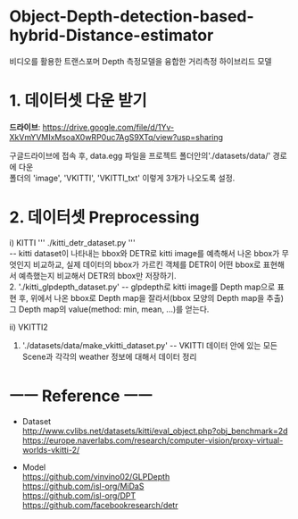 # Object-Depth-detection-based-hybrid-Distance-estimator
비디오를 활용한 트랜스포머 Depth 측정모델을 융합한 거리측정 하이브리드 모델



# 1. 데이터셋 다운 받기


**드라이브**:
https://drive.google.com/file/d/1Yv-XkVmYVMIxMsoaX0wRP0uc7AgS9XTq/view?usp=sharing

구글드라이브에 접속 후, data.egg 파일을 프로젝트 폴더안의'./datasets/data/' 경로에 다운  
폴더의 'image', 'VKITTI', 'VKITTI_txt' 이렇게 3개가 나오도록 설정.

# 2. 데이터셋 Preprocessing
i) KITTI
'''
./kitti_detr_dataset.py
'''  
-- kitti dataset이 나타내는 bbox와 DETR로 kitti image를 예측해서 나온 bbox가 무엇인지 비교하교, 실제 데이터의 bbox가 가르킨 객체를 DETR이 어떤 bbox로 표현해서 예측했는지 비교해서 DETR의 bbox만 저장하기.  
2. './kitti_glpdepth_dataset.py'  -- glpdepth로 kitti image를 Depth map으로 표현 후, 위에서 나온 bbox로 Depth map을 잘라서(bbox 모양의 Depth map을 추출) 그 Depth map의 value(method: min, mean, ...)를 얻는다.  

ii) VKITTI2  
1. './datasets/data/make_vkitti_dataset.py'  -- VKITTI 데이터 안에 있는 모든 Scene과 각각의 weather 정보에 대해서 데이터 정리  

# ㅡㅡ Reference ㅡㅡ
- Dataset  
http://www.cvlibs.net/datasets/kitti/eval_object.php?obj_benchmark=2d  
https://europe.naverlabs.com/research/computer-vision/proxy-virtual-worlds-vkitti-2/  

- Model  
https://github.com/vinvino02/GLPDepth  
https://github.com/isl-org/MiDaS  
https://github.com/isl-org/DPT  
https://github.com/facebookresearch/detr  
